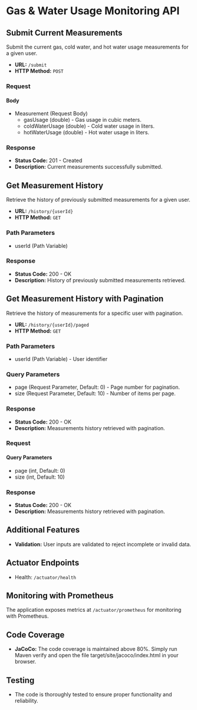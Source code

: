 # Gas & Water Usage Monitoring API

## Submit Current Measurements

Submit the current gas, cold water, and hot water usage measurements for a given user.

- **URL:** `/submit`
- **HTTP Method:** `POST`

### Request

#### Body

- Measurement (Request Body)
  - gasUsage (double) - Gas usage in cubic meters.
  - coldWaterUsage (double) - Cold water usage in liters.
  - hotWaterUsage (double) - Hot water usage in liters.

### Response

- **Status Code:** 201 - Created
- **Description:** Current measurements successfully submitted.

## Get Measurement History

Retrieve the history of previously submitted measurements for a given user.

- **URL:** `/history/{userId}`
- **HTTP Method:** `GET`

### Path Parameters

- userId (Path Variable)

### Response

- **Status Code:** 200 - OK
- **Description:** History of previously submitted measurements retrieved.

## Get Measurement History with Pagination

Retrieve the history of measurements for a specific user with pagination.

- **URL:** `/history/{userId}/paged`
- **HTTP Method:** `GET`

### Path Parameters

- userId (Path Variable) - User identifier

### Query Parameters

- page (Request Parameter, Default: 0) - Page number for pagination.
- size (Request Parameter, Default: 10) - Number of items per page.

### Response

- **Status Code:** 200 - OK
- **Description:** Measurements history retrieved with pagination.

### Request

#### Query Parameters

- page (int, Default: 0)
- size (int, Default: 10)

### Response

- **Status Code:** 200 - OK
- **Description:** Measurements history retrieved with pagination.

## Additional Features

- **Validation:** User inputs are validated to reject incomplete or invalid data.

## Actuator Endpoints

- Health: `/actuator/health`

## Monitoring with Prometheus

The application exposes metrics at `/actuator/prometheus` for monitoring with Prometheus.

## Code Coverage

- **JaCoCo:** The code coverage is maintained above 80%.
Simply run Maven verify and open the file target/site/jacoco/index.html in your browser. 

## Testing

- The code is thoroughly tested to ensure proper functionality and reliability.

